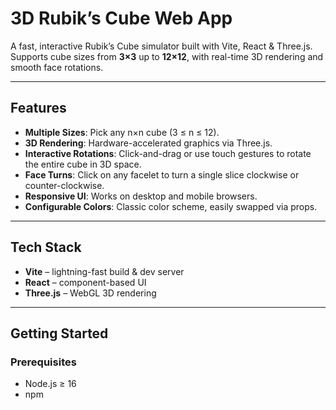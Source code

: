 # 3D Rubik’s Cube Web App

A fast, interactive Rubik’s Cube simulator built with Vite, React & Three.js. Supports cube sizes from **3×3** up to **12×12**, with real-time 3D rendering and smooth face rotations.

---

## Features

- **Multiple Sizes**: Pick any n×n cube (3 ≤ n ≤ 12).
- **3D Rendering**: Hardware-accelerated graphics via Three.js.
- **Interactive Rotations**: Click-and-drag or use touch gestures to rotate the entire cube in 3D space.
- **Face Turns**: Click on any facelet to turn a single slice clockwise or counter-clockwise.
- **Responsive UI**: Works on desktop and mobile browsers.
- **Configurable Colors**: Classic color scheme, easily swapped via props.

---

## Tech Stack

- **Vite** – lightning-fast build & dev server
- **React** – component-based UI
- **Three.js** – WebGL 3D rendering

---

## Getting Started

### Prerequisites

- Node.js ≥ 16
- npm
